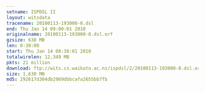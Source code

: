 ```yaml
---
setname: ISPDSL II
layout: witsdata
tracename: 20100113-193000-0.dsl
end: Thu Jan 14 09:00:01 2010
originalname: 20100113-193000-0.dsl.erf
gzsize: 638 MB
len: 0:30:00
start: Thu Jan 14 08:30:01 2010
totalwirelen: 12,349 MB
pkts: 21 million
download: ftp://wits.cs.waikato.ac.nz/ispdsl/2/20100113-193000-0.dsl.erf.gz
size: 1,630 MB
md5: 292617d304db2969dbbcafa2655bb7fb
---
```

